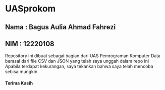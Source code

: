 # UASprokom

## Nama  : Bagus Aulia Ahmad Fahrezi
## NIM   : 12220108

Repository ini dibuat sebagai bagian dari UAS Pemrograman Komputer
Data berasal dari file CSV dan JSON yang telah saya unggah dalam repo ini
Apabila terdapat kekurangan, saya tekankan bahwa saya telah mencoba sebisa mungkin.

#### Terima Kasih ####
